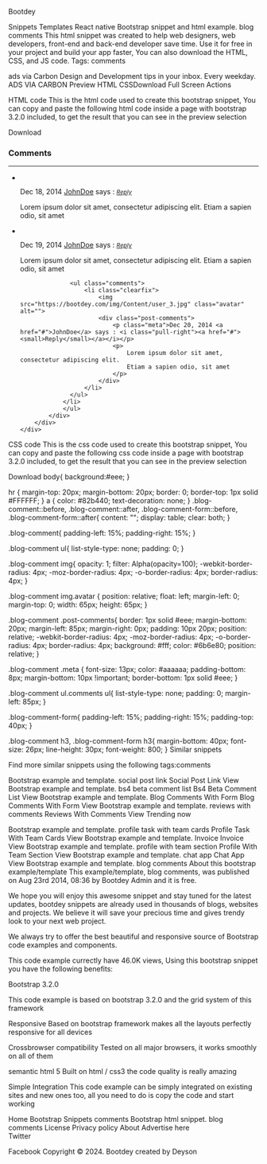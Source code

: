 
Bootdey
 
Snippets
Templates
React native
Bootstrap snippet and html example. blog comments
This html snippet was created to help web designers, web developers, front-end and back-end developer save time. Use it for free in your project and build your app faster, You can also download the HTML, CSS, and JS code.
Tags: comments

ads via Carbon
Design and Development tips in your inbox. Every weekday.
ADS VIA CARBON
Preview HTML CSSDownload Full Screen Actions 

HTML code
This is the html code used to create this bootstrap snippet, You can copy and paste the following html code inside a page with bootstrap 3.2.0 included, to get the result that you can see in the preview selection

Download
<div class="container bootstrap snippets bootdey">
    <div class="row">
		<div class="col-md-12">
		    <div class="blog-comment">
				<h3 class="text-success">Comments</h3>
                <hr/>
				<ul class="comments">
				<li class="clearfix">
				  <img src="https://bootdey.com/img/Content/user_1.jpg" class="avatar" alt="">
				  <div class="post-comments">
				      <p class="meta">Dec 18, 2014 <a href="#">JohnDoe</a> says : <i class="pull-right"><a href="#"><small>Reply</small></a></i></p>
				      <p>
				          Lorem ipsum dolor sit amet, consectetur adipiscing elit.
				          Etiam a sapien odio, sit amet
				      </p>
				  </div>
				</li>
				<li class="clearfix">
				  <img src="https://bootdey.com/img/Content/user_2.jpg" class="avatar" alt="">
				  <div class="post-comments">
				      <p class="meta">Dec 19, 2014 <a href="#">JohnDoe</a> says : <i class="pull-right"><a href="#"><small>Reply</small></a></i></p>
				      <p>
				          Lorem ipsum dolor sit amet, consectetur adipiscing elit.
				          Etiam a sapien odio, sit amet
				      </p>
				  </div>
				
				  <ul class="comments">
				      <li class="clearfix">
				          <img src="https://bootdey.com/img/Content/user_3.jpg" class="avatar" alt="">
				          <div class="post-comments">
				              <p class="meta">Dec 20, 2014 <a href="#">JohnDoe</a> says : <i class="pull-right"><a href="#"><small>Reply</small></a></i></p>
				              <p>
				                  Lorem ipsum dolor sit amet, consectetur adipiscing elit.
				                  Etiam a sapien odio, sit amet
				              </p>
				          </div>
				      </li>
				  </ul>
				</li>
				</ul>
			</div>
		</div>
	</div>
</div>
CSS code
This is the css code used to create this bootstrap snippet, You can copy and paste the following css code inside a page with bootstrap 3.2.0 included, to get the result that you can see in the preview selection

Download
body{
    background:#eee;
}

hr {
    margin-top: 20px;
    margin-bottom: 20px;
    border: 0;
    border-top: 1px solid #FFFFFF;
}
a {
    color: #82b440;
    text-decoration: none;
}
.blog-comment::before,
.blog-comment::after,
.blog-comment-form::before,
.blog-comment-form::after{
    content: "";
	display: table;
	clear: both;
}

.blog-comment{
    padding-left: 15%;
	padding-right: 15%;
}

.blog-comment ul{
	list-style-type: none;
	padding: 0;
}

.blog-comment img{
	opacity: 1;
	filter: Alpha(opacity=100);
	-webkit-border-radius: 4px;
	   -moz-border-radius: 4px;
	  	 -o-border-radius: 4px;
			border-radius: 4px;
}

.blog-comment img.avatar {
	position: relative;
	float: left;
	margin-left: 0;
	margin-top: 0;
	width: 65px;
	height: 65px;
}

.blog-comment .post-comments{
	border: 1px solid #eee;
    margin-bottom: 20px;
    margin-left: 85px;
	margin-right: 0px;
    padding: 10px 20px;
    position: relative;
    -webkit-border-radius: 4px;
       -moz-border-radius: 4px;
       	 -o-border-radius: 4px;
    		border-radius: 4px;
	background: #fff;
	color: #6b6e80;
	position: relative;
}

.blog-comment .meta {
	font-size: 13px;
	color: #aaaaaa;
	padding-bottom: 8px;
	margin-bottom: 10px !important;
	border-bottom: 1px solid #eee;
}

.blog-comment ul.comments ul{
	list-style-type: none;
	padding: 0;
	margin-left: 85px;
}

.blog-comment-form{
	padding-left: 15%;
	padding-right: 15%;
	padding-top: 40px;
}

.blog-comment h3,
.blog-comment-form h3{
	margin-bottom: 40px;
	font-size: 26px;
	line-height: 30px;
	font-weight: 800;
}
Similar snippets

Find more similar snippets using the following tags:comments

 Bootstrap example and template. social post link
Social Post Link
View
 Bootstrap example and template. bs4 beta comment list
Bs4 Beta Comment List
View
 Bootstrap example and template. Blog Comments With Form
Blog Comments With Form
View
 Bootstrap example and template. reviews with comments
Reviews With Comments
View
Trending now

 Bootstrap example and template. profile task with team cards
Profile Task With Team Cards
View
 Bootstrap example and template. Invoice
Invoice
View
 Bootstrap example and template. profile with team section
Profile With Team Section
View
 Bootstrap example and template. chat app
Chat App
View
 Bootstrap example and template. blog comments
About this bootstrap example/template
This example/template, blog comments, was published on Aug 23rd 2014, 08:36 by Bootdey Admin and it is free.

We hope you will enjoy this awesome snippet and stay tuned for the latest updates, bootdey snippets are already used in thousands of blogs, websites and projects. We believe it will save your precious time and gives trendy look to your next web project.

We always try to offer the best beautiful and responsive source of Bootstrap code examples and components.

This code example currectly have 46.0K views, Using this bootstrap snippet you have the following benefits:

Bootstrap 3.2.0
<link rel='stylesheet' href='https://netdna.bootstrapcdn.com/bootstrap/3.2.0/css/bootstrap.min.css'>

<script src='https://netdna.bootstrapcdn.com/bootstrap/3.2.0/js/bootstrap.min.js'></script>

This code example is based on bootstrap 3.2.0 and the grid system of this framework

Responsive
Based on bootstrap framework makes all the layouts perfectly responsive for all devices

Crossbrowser compatibility
Tested on all major browsers, it works smoothly on all of them

semantic html 5
Built on html / css3 the code quality is really amazing

Simple Integration
This code example can be simply integrated on existing sites and new ones too, all you need to do is copy the code and start working

Home
 Bootstrap Snippets
 comments
 Bootstrap html snippet. blog comments
License  Privacy policy  About  Advertise here  
Twitter
 
Facebook
Copyright © 2024. Bootdey created by Deyson
<!---
Cutestfilly/Cutestfilly is a ✨ special ✨ repository because its `README.md` (this file) appears on your GitHub profile.
You can click the Preview link to take a look at your changes.
--->
